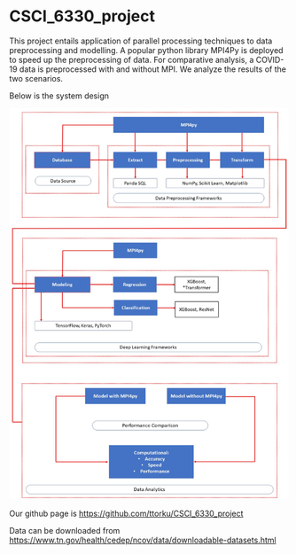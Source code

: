 # CSCI_6330_project

This project entails application of parallel processing techniques to data preprocessing and modelling.
A popular python library MPI4Py is deployed to speed up the preprocessing of data. For comparative analysis, 
a COVID-19 data is preprocessed with and without MPI. We analyze the results of the two scenarios.

Below is the system design

![System Design](Figures/system_design.jpg)


Our github page is https://github.com/ttorku/CSCI_6330_project

Data can be downloaded from https://www.tn.gov/health/cedep/ncov/data/downloadable-datasets.html
